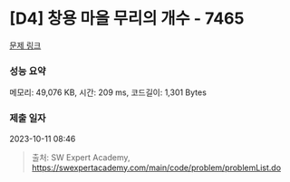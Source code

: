 # [D4] 창용 마을 무리의 개수 - 7465 

[문제 링크](https://swexpertacademy.com/main/code/problem/problemDetail.do?contestProbId=AWngfZVa9XwDFAQU) 

### 성능 요약

메모리: 49,076 KB, 시간: 209 ms, 코드길이: 1,301 Bytes

### 제출 일자

2023-10-11 08:46



> 출처: SW Expert Academy, https://swexpertacademy.com/main/code/problem/problemList.do